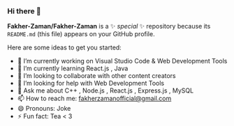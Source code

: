 ### Hi there 👋


**Fakher-Zaman/Fakher-Zaman** is a ✨ _special_ ✨ repository because its `README.md` (this file) appears on your GitHub profile.

Here are some ideas to get you started:

- 🔭 I’m currently working on Visual Studio Code & Web Development Tools
- 🌱 I’m currently learning React.js , Java
- 👯 I’m looking to collaborate with other content creators
- 🤔 I’m looking for help with Web Development Tools
- 💬 Ask me about C++ , Node.js , React.js , Express.js , MySQL
- 📫 How to reach me: fakherzamanofficial@gmail.com
- 😄 Pronouns: Joke
- ⚡ Fun fact: Tea < 3

